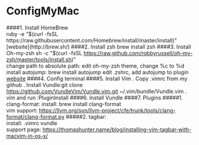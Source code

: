 # ConfigMyMac

####1. Install HomeBrew  
ruby -e "$(curl -fsSL https://raw.githubusercontent.com/Homebrew/install/master/install)"   
[website](http://brew.sh/)
####2. Install zsh  
brew install zsh
####3. Install Oh-my-zsh  
sh -c "$(curl -fsSL https://raw.github.com/robbyrussell/oh-my-zsh/master/tools/install.sh)"  
change path to absolute path: edit oh-my-zsh theme, change %c to %d  
install autojump:
brew install autojump
edit .zshrc, add autojump to plugin
[website](http://ohmyz.sh/)
####4. Config terminal
####5. Install Vim
. Copy .vimrc from my github
. Install Vundle:git clone https://github.com/VundleVim/Vundle.vim.git ~/.vim/bundle/Vundle.vim
. vim and run :PluginInstall 
####6. Install Vundle
####7. Plugins
#####1. clang-format: 
install: brew install clang-format  
vim support: https://llvm.org/svn/llvm-project/cfe/trunk/tools/clang-format/clang-format.py
#####2. tagbar:  
install: .vimrc vundle  
support page: https://thomashunter.name/blog/installing-vim-tagbar-with-macvim-in-os-x/
